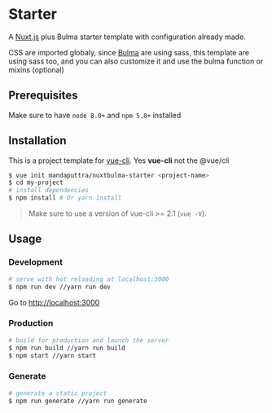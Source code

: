 # Starter

A [Nuxt.js](https://github.com/nuxt/nuxt.js) plus Bulma starter template with configuration already made.

CSS are imported globaly, since [Bulma](https://bulma.io) are using sass, this template are using sass too, and you can also customize it and use the bulma function or mixins (optional)

## Prerequisites

Make sure to have `node 8.0+` and `npm 5.0+` installed

## Installation

This is a project template for [vue-cli](https://github.com/vuejs/vue-cli). Yes **vue-cli** not the @vue/cli

``` bash
$ vue init mandaputtra/nuxtbulma-starter <project-name>  
$ cd my-project
# install dependencies
$ npm install # Or yarn install
```

> Make sure to use a version of vue-cli >= 2.1 (`vue -V`).

## Usage

### Development

``` bash
# serve with hot reloading at localhost:3000
$ npm run dev //yarn run dev
```

Go to [http://localhost:3000](http://localhost:3000)

### Production

``` bash
# build for production and launch the server
$ npm run build //yarn run build
$ npm start //yarn start
```

### Generate

``` bash
# generate a static project
$ npm run generate //yarn run generate
```

